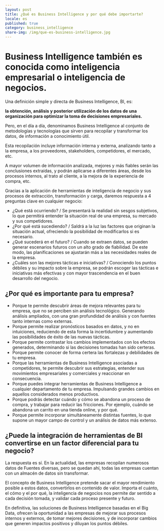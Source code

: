 ```yaml
---
layout: post
title: ¿Qué es Business Intelligence y por qué debe importarte?
locale: es
published: true
category: business_intelligence
share-img: /img/que-es-business-intelligence.jpg
---
```

**Business Intelligence también es conocida como inteligencia empresarial o inteligencia de negocios.**
===================================================

Una definición simple y directa de Business Intelligence, BI, es: 

**la obtención, análisis y posterior utilización de los datos de una organización para optimizar la toma de decisiones empresariales.**

Pero, en el día a día, denominamos Business Intelligence al conjunto de metodologías y tecnologías que sirven para recopilar y transformar los datos, de información a conocimiento útil.

Esta recopilación incluye información interna y externa, analizando tanto a la empresa, a los proveedores, stakeholders, competidores, el mercado, etc.

A mayor volumen de información analizada, mejores y más fiables serán las conclusiones extraídas, y podrán aplicarse a diferentes áreas, desde los procesos internos, al trato al cliente, a la mejora de la experiencia de compra, etc.

Gracias a la aplicación de herramientas de inteligencia de negocio y sus procesos de extracción, transformación y carga, daremos respuesta a 4 preguntas clave en cualquier negocio:

*   ¿Qué está ocurriendo? / Se presentará la realidad sin sesgos subjetivos, lo que permitirá entender la situación real de una empresa, su mercado y sus competidores.
*   ¿Por qué está sucediendo? / Saldrá a la luz las factores que originan la situación actual, ofreciendo la posibilidad de modificarlos si es necesario.
*   ¿Qué sucederá en el futuro? / Cuando se extraen datos, se pueden generar escenarios futuros con un alto grado de fiabilidad. De este modo, las planificaciones se ajustarán más a las necesidades reales de la empresa.
*   ¿Cuáles son las mejores tácticas e iniciativas? / Conociendo los puntos débiles y su impacto sobre la empresa, se podrán escoger las tácticas e iniciativas más efectivas y con mayor trascendencia en el buen desarrollo del negocio.

## **¿Por qué es importante para tu empresa?**

*   Porque te permite descubrir áreas de mejora relevantes para tu empresa, que no se perciben sin análisis tecnológico. Generando análisis ampliados, con una gran profundidad de análisis y con fuentes tanto internas como externas.
*   Porque permite realizar pronósticos basados en datos, y no en intuiciones, reduciendo de esta forma la incertidumbre y aumentando las posibilidades de éxito de las nuevas tácticas.
*   Porque permite contrastar los cambios implementados con los efectos generados, determinando si las decisiones tomadas han sido certeras.
*   Porque permite conocer de forma certera las fortalezas y debilidades de tu empresa.
*   Porque las herramientas de Business Intelligence asociadas a competidores, te permite descubrir sus estrategias, entender sus movimientos empresariales y comerciales y reaccionar en consecuencia.
*   Porque puedes integrar herramientas de Business Intelligence a cualquier departamento de tu empresa. Impulsando grandes cambios en aquellos considerados menos productivos.
*   Porque podrás detectar cuándo y cómo se abandona un proceso de compra, y trabajar para reducir las fricciones. Por ejemplo, cuándo se abandona un carrito en una tienda online, y por qué.
*   Porque permite incorporar simultáneamente distintas fuentes, lo que supone un mayor campo de control y un análisis de datos más extenso.

## **¿Puede la integración de herramientas de BI convertirse en un factor diferencial para tu negocio?**

La respuesta es sí. En la actualidad, las empresas recopilan numerosos datos de Fuentes diversas, pero se quedan ahí, todas las empresas cuentan con un almacén de datos sin transformar.

El concepto de Business Intelligence pretende sacar el mayor rendimiento posible a estos datos, convertirlos en contenido de valor. Importa el cuánto, el cómo y el por qué, la inteligencia de negocios nos permite dar sentido a cada decisión tomada, y validar cada proceso presente y futuro.

En definitiva, las soluciones de Business Intelligence basadas en el Big Data, ofrecen la oportunidad a las empresas de mejorar sus procesos internos y externos, de tomar mejores decisiones, y de incorporar cambios que generen impactos positivos y diluyan los puntos débiles.
